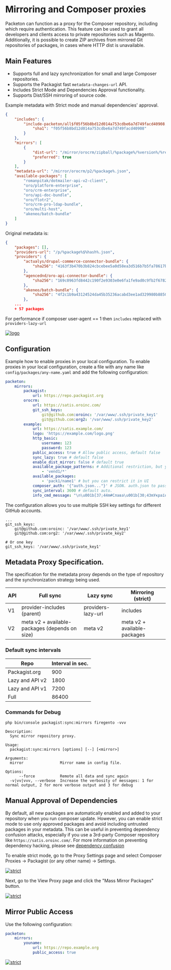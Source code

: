 # Mirroring and Composer proxies

Packeton can function as a proxy for the Composer repository, including which require authentication.
This feature can be used to grant all developers and clients access to private repositories such as Magento.
Additionally, it is possible to create ZIP archives from mirrored Git repositories of packages, in cases where HTTP dist
is unavailable.

Main Features
-------------

- Supports full and lazy synchronization for small and large Composer repositories.
- Supports the Packagist fast `metadata-changes-url` API.
- Includes Strict Mode and Dependencies Approval functionality.
- Supports Dist/SSH mirroring of source code.

Example metadata with Strict mode and manual dependencies' approval.

```json
{
    "includes": {
        "include-packeton/all$f05f56b8bd12d014a753cdbe6a7d749facd40908.json": {
            "sha1": "f05f56b8bd12d014a753cdbe6a7d749facd40908"
        }
    },
    "mirrors": [
        {
            "dist-url": "/mirror/orocrm/zipball/%package%/%version%/%reference%.%type%",
            "preferred": true
        }
    ],
    "metadata-url": "/mirror/orocrm/p2/%package%.json",
    "available-packages": [
        "romanpitak/dotmailer-api-v2-client",
        "oro/platform-enterprise",
        "oro/crm-enterprise",
        "oro/api-doc-bundle",
        "oro/flotr2",
        "oro/crm-pro-ldap-bundle",
        "oro/multi-host",
        "akeneo/batch-bundle"
    ]
}
```

Original metadata is:

```json
{
    "packages": [],
    "providers-url": "/p/%package%$%hash%.json",
    "providers": {
        "actualys/drupal-commerce-connector-bundle": {
            "sha256": "4163f3b470b3b824cbcebee5a0d58ea3d516b7b5fa78617ba21120eeec9e494f"
        },
        "agencednd/oro-api-connector-bundle": {
            "sha256": "169c0963fd8442c190f2e9303e0e6fa1fe9ad0c9fb2f6782176d02e65a48eada"
        },
        "akeneo/batch-bundle": {
            "sha256": "4f2c1b9a43124524da45b35236acabd3ee1ad329980b885089e9eb408c1bca01"
        },
    ...
    + 57 packages
```

For performance if composer user-agent == 1 then `includes` replaced with `providers-lazy-url`


[![logo](../img/packeton_proxies.png)](../img/packeton_proxies.png)

## Configuration

Example how to enable proxies in your local configuration.
To enable proxies in your local configuration, create a file with any name
like `config/packages/any-name.yaml` and add the following configuration:

```yaml
packeton:
    mirrors:
        packagist:
            url: https://repo.packagist.org
        orocrm:
            url: https://satis.oroinc.com/
            git_ssh_keys:
                git@github.com:oroinc: '/var/www/.ssh/private_key1'
                git@github.com:org2: '/var/www/.ssh/private_key2'
        example:
            url: https://satis.example.com/
            logo: 'https://example.com/logo.png'
            http_basic:
                username: 123
                password: 123
            public_access: true # Allow public access, default false
            sync_lazy: true # default false 
            enable_dist_mirror: false # default true
            available_package_patterns: # Additional restriction, but you can restrict it in UI
                - 'vend1/*' 
            available_packages:
                - 'pack1/name1' # but you can restrict it in UI
            composer_auth: '{"auth.json..."}' # JSON. auth.json to pass composer opts.
            sync_interval: 3600 # default auto.
            info_cmd_message: "\n\u001b[37;44m#Слава\u001b[30;43mУкраїні!\u001b[0m\n\u001b[40;31m#Смерть\u001b[30;41mворогам\u001b[0m" # Info message
```

The configuration allows you to use multiple SSH key settings for different GitHub accounts.

```
...
git_ssh_keys:
    git@github.com:oroinc: '/var/www/.ssh/private_key1'
    git@github.com:org2: '/var/www/.ssh/private_key2'

# Or one key
git_ssh_keys: '/var/www/.ssh/private_key1'
```

## Metadata Proxy Specification.

The specification for the metadata proxy depends on the type of repository and the synchronization strategy being used.

| API | Full sync                                      | Lazy sync          | Mirroring (strict)           |
|-----|------------------------------------------------|--------------------|------------------------------|
| V1  | provider-includes (parent)                     | providers-lazy-url | includes                     |
| V2  | meta v2 + available-packages (depends on size) | meta v2            | meta v2 + available-packages |


### Default sync intervals 

| Repo            | Interval in sec. |
|-----------------|------------------|
| Packagist.org   | 900              | 
| Lazy and API v2 | 1800             | 
| Lazy and API v1 | 7200             |
| Full            | 86400            |

### Commands for Debug

```
php bin/console packagist:sync:mirrors firegento -vvv

Description:
  Sync mirror repository proxy.

Usage:
  packagist:sync:mirrors [options] [--] [<mirror>]

Arguments:
  mirror                Mirror name in config file.

Options:
      --force           Remote all data and sync again
  -v|vv|vvv, --verbose  Increase the verbosity of messages: 1 for normal output, 2 for more verbose output and 3 for debug
```

## Manual Approval of Dependencies

By default, all new packages are automatically enabled and added to your repository when you run composer update. 
However, you can enable strict mode to use only approved packages and avoid including untrusted packages in your metadata. 
This can be useful in preventing dependency confusion attacks, especially if you use a 3rd-party Composer repository 
like `https://satis.oroinc.com/`. For more information on preventing dependency hacking, please see [dependency confusion](https://blog.packagist.com/preventing-dependency-hijacking) 

To enable strict mode, go to the Proxy Settings page and select Composer Proxies -> Packagist (or any other name) -> Settings.

[![strict](../img/mirr1.png)](../img/mirr1.png)

Next, go to the View Proxy page and click the "Mass Mirror Packages" button.

[![strict](../img/mirr2.png)](../img/mirr2.png)

## Mirror Public Access

Use the following configuration:

```yaml
packeton:
    mirrors:
        youname:
            url: https://repo.example.org
            public_access: true
```

[![strict](../img/mirr3.png)](../img/mirr3.png)
